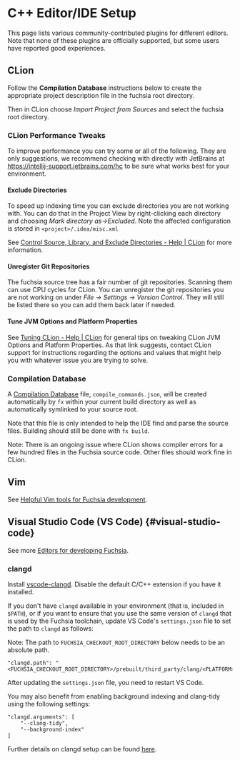 # C++ Editor/IDE Setup

This page lists various community-contributed plugins for different editors.
Note that none of these plugins are officially supported, but some users
have reported good experiences.

## CLion

Follow the **Compilation Database** instructions below to create the
appropriate project description file in the fuchsia root directory.

Then in CLion choose *Import Project from Sources* and select the
fuchsia root directory.

### CLion Performance Tweaks

To improve performance you can try some or all of the following. They
are only suggestions, we recommend checking with directly with JetBrains
at <https://intellij-support.jetbrains.com/hc> to be sure what works
best for your environment.

#### Exclude Directories

To speed up indexing time you can exclude directories you are not
working with. You can do that in the Project View by
right-clicking each directory and choosing
*Mark directory as->Excluded*. Note the affected configuration is stored
in `<project>/.idea/misc.xml`

See
[Control Source, Library, and Exclude Directories \- Help \| CLion](https://www.jetbrains.com/help/clion/controlling-source-library-and-exclude-directories.html)
for more information.

#### Unregister Git Repositories

The fuchsia source tree has a fair number of git repositories. Scanning
them can use CPU cycles for CLion. You can unregister the git
repositories you are not working on under
*File -> Settings -> Version Control*. They will still be listed there
so you can add them back later if needed.

#### Tune JVM Options and Platform Properties

See
[Tuning CLion \- Help \| CLion](https://www.jetbrains.com/help/clion/tuning-the-ide.html)
for general tips on tweaking CLion JVM Options and Platform Properties.
As that link suggests, contact CLion support for instructions
regarding the options and values that might help you with whatever issue
you are trying to solve.

### Compilation Database

A [Compilation
Database](https://clang.llvm.org/docs/JSONCompilationDatabase.html) file,
`compile_commands.json`, will be created automatically by `fx` within your
current build directory as well as automatically symlinked to your source root.

Note that this file is only intended to help the IDE find and parse
the source files. Building should still be done with `fx build`.

Note: There is an ongoing issue where CLion shows compiler errors for a few
hundred files in the Fuchsia source code. Other files should work
fine in CLion.

## Vim

See [Helpful Vim tools for Fuchsia development](/scripts/vim/README.md).

## Visual Studio Code (VS Code) {#visual-studio-code}

See more
[Editors for developing Fuchsia](/reference/tools/editors/README.md).

### clangd

Install
[vscode-clangd](https://marketplace.visualstudio.com/items?itemName=llvm-vs-code-extensions.vscode-clangd).
Disable the default C/C++ extension if you have it installed.

If you don't have `clangd` available in your environment (that is, included in `$PATH`), or if you
want to ensure that you use the same version of `clangd` that is used by the Fuchsia toolchain,
update VS Code's `settings.json` file to set the path to `clangd` as follows:

Note: The path to `FUCHSIA_CHECKOUT_ROOT_DIRECTORY` below needs to be an absolute path.

```
"clangd.path": "<FUCHSIA_CHECKOUT_ROOT_DIRECTORY>/prebuilt/third_party/clang/<PLATFORM>/bin/clangd",
```

After updating the `settings.json` file, you need to restart VS Code.

You may also benefit from enabling background indexing and clang-tidy using the following settings:

```
"clangd.arguments": [
    "--clang-tidy",
    "--background-index"
]
```

Further details on clangd setup can be found [here](https://clang.llvm.org/extra/clangd/Installation.html).
